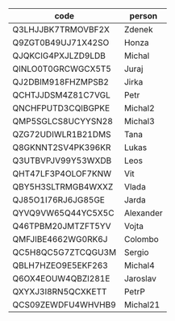 |code|person|
|----|------------------------|
|Q3LHJJBK7TRMOVBF2X|	Zdenek|
|Q9ZGT0B49UJ71X42SO|	Honza|
|QJQKCIG4PXJLZD9LDB|	Michal|
|QINLO0T0GRCWGCX5T5|	Juraj|
|QJ2DBIM918FHZMPSB2|	Jirka|
|QCHTJJDSM4Z81C7VGL|	Petr|
|QNCHFPUTD3CQIBGPKE|	Michal2|
|QMP5SGLCS8UCYYSN28|	Michal3|
|QZG72UDIWLR1B21DMS|	Tana|
|Q8GKNNT2SV4PK396KR|	Lukas|
|Q3UTBVPJV99Y53WXDB|	Leos|
|QHT47LF3P4OLOF7KNW|	Vit|
|QBY5H3SLTRMGB4WXXZ|	Vlada|
|QJ85O1I76RJ6JG85GE|	Jarda|
|QYVQ9VW65Q44YC5X5C|	Alexander|
|Q46TPBM20JMTZFT5YV|	Vojta|
|QMFJIBE4662WG0RK6J|	Colombo|
|QC5H8QC5G7ZTCQGU3M|	Sergio|
|QBLH7HZEO9E5EKF263|	Michal4|
|Q6OX4EOUW4QBZI281E|	Jaroslav|
|QXYXJ3I8RN5QCXKETT|	PetrP|
|QCS09ZEWDFU4WHVHB9|	Michal21|

